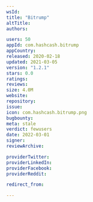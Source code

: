 ```yaml
---
wsId: 
title: "Bitrump"
altTitle: 
authors:

users: 50
appId: com.hashcash.bitrump
appCountry: 
released: 2020-02-18
updated: 2021-03-05
version: "1.2.1"
stars: 0.0
ratings: 
reviews: 
size: 4.0M
website: 
repository: 
issue: 
icon: com.hashcash.bitrump.png
bugbounty: 
meta: stale
verdict: fewusers
date: 2022-03-01
signer: 
reviewArchive:

providerTwitter: 
providerLinkedIn: 
providerFacebook: 
providerReddit: 

redirect_from:

---
```


